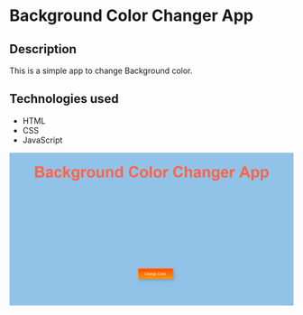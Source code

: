 # Background Color Changer App

## Description
This is a simple app to change Background color.

## Technologies used
- HTML
- CSS
- JavaScript

![](images/color_changer.PNG)